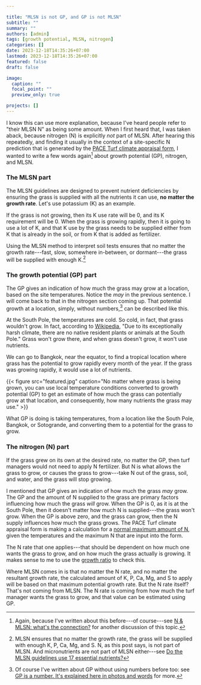 ```yaml
---

title: "MLSN is not GP, and GP is not MLSN"
subtitle: ""
summary: ""
authors: [admin]
tags: [growth potential, MLSN, nitrogen]
categories: []
date: 2023-12-18T14:35:26+07:00
lastmod: 2023-12-18T14:35:26+07:00
featured: false
draft: false

image:
  caption: ""
  focal_point: ""
  preview_only: true

projects: []
---
```


I know this can use more explanation, because I've heard people refer to "their MLSN N" as being some amount. When I first heard that, I was taken aback, because nitrogen (N) is explicitly *not* part of MLSN. After hearing this repeatedly, and finding it usually in the context of a site-specific N prediction that is generated by the [PACE Turf climate appraisal form](https://www.paceturf.org/journal/climate), I wanted to write a few words again[^1] about growth potential (GP), nitrogen, and MLSN.

[^1]: Again, because I've written about this before---of course---see [N & MLSN: what's the connection?](/post/n-mlsn-whats-the-connection/) for another discussion of this topic.

### The MLSN part

The MLSN guidelines are designed to prevent nutrient deficiencies by ensuring the grass is supplied with all the nutrients it can use, **no matter the growth rate**. Let's use potassium (K) as an example. 

If the grass is not growing, then its K use rate will be 0, and its K requirement will be 0. When the grass is growing rapidly, then it is going to use a lot of K, and that K use by the grass needs to be supplied either from K that is already in the soil, or from K that is added as fertilizer. 

Using the MLSN method to interpret soil tests ensures that no matter the growth rate---fast, slow, somewhere in-between, or dormant---the grass will be supplied with enough K.[^2]

[^2]: MLSN ensures that no matter the growth rate, the grass will be supplied with enough K, P, Ca, Mg, and S. N, as this post says, is not part of MLSN. And micronutrients are not part of MLSN either---see [Do the MLSN guidelines use 17 essential nutrients?](/post/mlsn-17-essential-nutrients/) 

### The growth potential (GP) part

The GP gives an indication of how much the grass may grow at a location, based on the site temperatures. Notice the *may* in the previous sentence. I will come back to that in the nitrogen section coming up. That potential growth at a location, simply, without numbers,[^3] can be described like this. 

[^3]: Of course I've written about GP without using numbers before too: see [GP is a number. It's explained here in photos and words](/post/gp-explained-photos/) for more.

At the South Pole, the temperatures are cold. So cold, in fact, that grass wouldn't grow. In fact, according to [Wikipedia](https://en.wikipedia.org/wiki/South_Pole), "Due to its exceptionally harsh climate, there are no native resident plants or animals at the South Pole." Grass won't grow there, and when grass doesn't grow, it won't use nutrients. 

We can go to Bangkok, near the equator, to find a tropical location where grass has the potential to grow rapidly every month of the year. If the grass was growing rapidly, it would use a lot of nutrients.

{{< figure src="featured.jpg" caption="No matter where grass is being grown, you can use local temperature conditions converted to growth potential (GP) to get an estimate of how much the grass can potentially grow at that location, and consequently, how many nutrients the grass may use." >}}

What GP is doing is taking temperatures, from a location like the South Pole, Bangkok, or Sotogrande, and converting them to a potential for the grass to grow.

### The nitrogen (N) part

If the grass grew on its own at the desired rate, no matter the GP, then turf managers would not need to apply N fertilizer. But N is what allows the grass to grow, or causes the grass to grow---take N out of the grass, soil, and water, and the grass will stop growing. 

I mentioned that GP gives an indication of how much the grass *may* grow. The GP and the amount of N supplied to the grass are primary factors influencing how much the grass *will* grow. When the GP is 0, as it is at the South Pole, then it doesn't matter how much N is supplied---the grass won't grow. When the GP is above zero, and the grass can grow, then the N supply influences how much the grass grows. The PACE Turf climate appraisal form is making a calculation for a [normal maximum amount of N](/post/monthly-maximum-n-or-annual-maximum-n/), given the temperatures and the maximum N that are input into the form. 

The N rate that one applies---that should be dependent on how much one wants the grass to grow, and on how much the grass actually is growing. It makes sense to me to use the [growth ratio](/tag/growth-ratio/) to check this. 

Where MLSN comes in is that no matter the N rate, and no matter the resultant growth rate, the calculated amount of K, P, Ca, Mg, and S to apply will be based on that maximum potential growth rate. But the N rate itself? That's not coming from MLSN. The N rate is coming from how much the turf manager wants the grass to grow, and that value can be estimated using GP.

